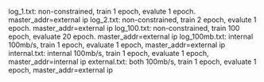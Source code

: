 log_1.txt: non-constrained, train 1 epoch, evalute 1 epoch. master_addr=external ip 
log_2.txt: non-constrained, train 2 epoch, evalute 1 epoch. master_addr=external ip 
log_100.txt: non-constrained, train 100 epoch, evaluate 20 epoch. master_addr=external ip 
log_100mb.txt: internal 100mb/s, train 1 epoch, evaluate 1 epoch, master_addr=external ip
internal.txt: internal 100mb/s, train 1 epoch, evaluate 1 epoch, master_addr=internal ip
external.txt: both 100mb/s, train 1 epoch, evaluate 1 epoch, master_addr=external ip

